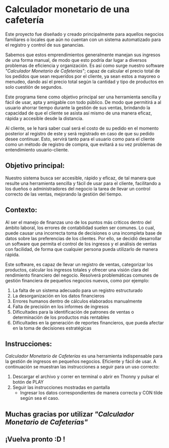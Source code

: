 # Calculador monetario de una cafetería

Este proyecto fue diseñado y creado principalmente para aquellos negocios familiares o locales que aún no cuentan con un sistema automatizado para el registro y control de sus ganancias. 

Sabemos que estos emprendimientos generalmente manejan sus ingresos de una forma manual, de modo que esto podría dar lugar a diversos problemas de eficiencia y organización. Es así como surge nuestro software *"Calculador Monetario de Cafeterías"*; capaz de calcular el precio total de los pedidos que sean requeridos por el cliente, ya sean estos a mayoreo o menudeo, dando así el precio total según la cantidad y tipo de productos en solo cuestión de segundos.

Este programa tiene como objetivo principal ser una herramienta sencilla y fácil de usar, apta y amigable con todo público. De modo que permitirá a al usuario ahorrar tiempo durante la gestión de sus ventas, brindando la capacidad de que el cliente se asista así mismo de una manera eficaz, rápida y accesible desde la distancia. 

Al cliente, se le hará saber cual será el costo de su pedido en el momento posterior al registro de este y será registrado en caso de que su pedido desee continuar. Esto, servirá tanto para el usuario como para el cliente como un método de registro de compra, que evitará a su vez problemas de entendimiento usuario-cliente.

## Objetivo principal:
Nuestro sistema busca ser accesible, rápido y eficaz, de tal manera que resulte una herramienta sencilla y fácil de usar para el cliente, facilitando a los dueños o administradores del negocio la tarea de llevar un control correcto de las ventas, mejorando la gestión del tiempo.

## Contexto:
Al ser el manejo de finanzas uno de los puntos más críticos dentro del ámbito laboral, los errores de contabilidad suelen ser comunes. Lo cual, puede causar una incorrecta toma de decisiones o una incompleta base de datos sobre las preferencias de los clientes.
Por ello, se decidió desarrollar un software que permita el control de los ingresos y el análisis de ventas con facilidad, de forma que cualquier persona pueda utilizarlo de manera rápida. 

Este software, es capaz de llevar un registro de ventas, categorizar los productos, calcular los ingresos totales y ofrecer una visión clara del rendimiento financiero del negocio. Resolverá problemáticas comunes de gestión financiera de pequeños negocios nuevos, como por ejemplo:
1. La falta de un sistema adecuado para un registro estructurado
2. La desorganización en los datos financieros
3. Errores humanos dentro de cálculos elaborados manualmente
4. Falta de precisión en los informes de ingresos
5. Dificultades para la identificación de patrones de ventas o determinación de los productos más rentables
6. Dificultades en la generación de reportes financieros, que pueda afectar en la toma de decisiones estratégicas

## Instrucciones:  
*Calculador Monetario de Cafeterías* es una herramienta indispensable para la gestión de ingresos en pequeños negocios. Eficiente y fácil de usar. A continuación se muestran las instrucciones a seguir para un uso correcto:
1. Descargar el archivo y correr en terminal
   o abrir en Thonny y pulsar el botón de PLAY 
2. Seguir las instrucciones mostradas en pantalla
   - Ingresar los datos correspondientes de manera correcta y CON tilde según sea el caso.

## Muchas gracias por utilizar *"Calculador Monetario de Cafeterías"* 
## ¡Vuelva pronto :D !

